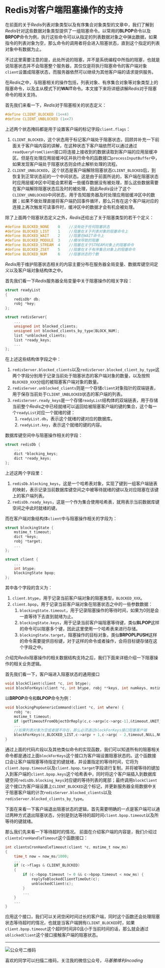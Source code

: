 # Redis对客户端阻塞操作的支持
在前面的关于*Redis*列表对象类型以及有序集合对象类型的文章中，我们了解到*Redis*针对这些数据对象类型提供了一组阻塞命令。以常用的**BLPOP**命令以及**BRPOP**命令为例，执行这些命令可以从指定的列表数据对象之中弹出数据，如果指令的列表对象为空，那么命令的调用者将会进入阻塞状态，直到这个指定的列表对象中有数据为止。

不过这里需要注意的是，此处所说的阻塞，并不是系统编程中所指的阻塞，也就是说阻塞状态并不会阻塞整个服务器，其仅仅是将执行阻塞命令的客户端对象`client`设置成阻塞状态，而服务器依然可以继续为其他客户端的请求提供服务。

在*Redis*之中，与阻塞相关的操作包括，列表对象、有序集合对象等对象类型上的阻塞命令，以及主从模式下的**WAIT**命令。本文接下来将详细讲解*Redis*对于阻塞命令的相关支持。

首先我们来看一下，*Redis*对于阻塞相关的状态定义：
```c
#define CLIENT_BLOCKED (1<<4)
#define CLIENT_UNBLOCKED (1<<7)
```
上述两个状态掩码都是用于设置客户端的标记字段`client.flags`：
1. `CLIENT_BLOCKED`，这个状态用于标记客户端处于阻塞状态，回顾并补充一下前面关于客户端内容的讲解，在这种状态下客户端依然可以通过通过`readQueryFromClient`接口将连接上接收到的数据读取到客户端的应用层缓冲区。但是在处理应用层缓冲区并执行命令的函数接口`processInputBuffer`中，如果发现客户端处于阻塞状态则会终止解析处理的流程。
1. `CLIENT_UNBLOCKED`，这个状态是客户端解除阻塞状态`CLIENT_BLOCKED`后，到恢复到正常状态前的一个中间状态。这是由于前面所说的，客户端在阻塞状态时应用层缓冲区中可能会累积着一些缓存数据没有被处理，那么这些数据需要在客户端解除阻塞状态后及时的被处理，因此*Redis*设计了这个`CLIENY_UNBLOCKED`中间状态，用于告知服务器及时处理应用层缓冲区中的数据；如果不做处理直接将客户端扔回事件循环，那么只有在这个客户端对应的连接上再次触发可读事件时，缓冲区中的数据才会有机会被处理。

除了上面两个阻塞状态定义之外，*Redis*还给出了关于阻塞类型的若干个定义：
```c
#define BLOCKED_NONE    0    //没有处于任何阻塞状态
#define BLOCKED_LIST    1    //阻塞在关于列表对象的阻塞命令上
#define BLOCKED_WAIT    2    //阻塞在WAIT命令上
#define BLOCKED_MODULE  3    //模块导致的阻塞
#define BLOCKED_STREAM  4    //阻塞在关于STREAM对象上的阻塞命令
#define BLOCKED_ZSET    5    //阻塞在关于有序集合对象上的阻塞命令
#define BLOCKED_NUM     6    //阻塞状态的个数
```

*Redis*用于维护阻塞状态相关的内容主要分布在服务器全局变量、数据库键空间定义以及客户端对象结构体之中。

首先我们看一下*Redis*服务器全局变量中关于阻塞操作的相关字段：
```c
struct readyList
{
    redisDb* db;
    robj *key;
};

struct redisServer{
    ...
    unsigned int blocked_clients;
    unsigned int blocked_clients_by_type[BLOCK_NUM];
    list *unblocked_clients;
    list *ready_keys;
    ...
};
```
在上述这些结构体字段之中：
1. `redisServer.blocked_clients`以及`redisServer.blocked_client_by_type`这两个字段分别用于记录当前处于阻塞状态的客户端对象的数量，以及按照`BLOCKED_XXX`分组的被阻塞客户端对象的数量。
1. `redisServer.unblocked_clients`则是一个存储`client`对象指针的双端链表，用于保存当前处于`CLIENT_UNBLOCKED`状态的客户端的列表。
1. `redisServer.ready_keys`是一个存储`readyList`结构体的双端链表，用于存储当前整个*Redis*之中已经就绪可以返回给被阻塞客户端的键的集合，这个每一个`readyList`对应一个就绪的键：
    1. `readyList.db`，表示这个就绪的键对应的数据库。
    1. `readyList.key`，表示这个就绪的键的内容。

数据库键空间中与阻塞操作相关的字段：
```c
struct redisDb {
    ...
    dict *blocking_keys;
    dict *ready_keys;
};
```
上述这两个字段里：
1. `redisDb.blocking_keys`，这是一个哈希表对象，实现了键到一组客户端链表的映射，表示记录当前数据库键空间之中被等待就绪的键以及对应阻塞在该键上的客户端列表。
1. `redisDb.ready_keys`，这是一个作为集合使用哈希表，就用表示当前数据库键空间之中此时就绪的键。

而在客户端对象结构体`client`中与阻塞操作相关的字段为：
```c
struct blockingState {
    mstime_t timeout;
    dict *keys;
    robj *target;
    ...
};

struct client {
    ...
    int btype;
    blockingState bpop;
};
```
其中各个字段的含义为：
1. `client.btype`，用于记录当前客户端对象的阻塞类型，`BLOCKED_XXX`。
1. `client.bpop`，用于记录当前客户端对象在阻塞状态之中的一些参数数据：
    1. `blockingState.timeout`，用于记录阻塞操作的等待时间，如果为0则是会一直等待下去直到就绪为止。
    1. `blockingState.keys`，用于记录当前客户端阻塞等待键，类似**BLPOP**这样的命令可以阻塞多个键，因此这里使用一个哈希表来进行存储。
    1. `blockingState.target`，阻塞操作的目标对象，类似**BRPOPLPUSH**这样的命令需要提供目标键，对于这样的命令或者操作，会将目标键存储在这个字段之中。

介绍完*Redis*阻塞操作的相关数据结构支持之后，我们下面来详细介绍一下阻塞操作的相关业务逻辑。

首先我们看一下，客户端进入阻塞状态的通用接口
```c
void blockClient(client *c, int btype);
void blockForKeys(client *c, int btype, robj **keys, int numkeys, mstime_t timeout, robj *target, streamID *ids);
```
以**BRPOP**命令和**BLPOP**命令为例：
```c
void blockingPopGenericCommand(client *c, int where) {
    robj *o;
    mstime_t timeout;
    if (getTimeoutFromObjectOrReply(c,c->argv[c->argc-1],&timeout,UNIT_SECONDS) != C_OK) return;
    ...
    //如果列表对象为空或者键不存在，那么必须通过blockForKeys接口阻塞客户端
    blockForKeys(c,BLOCKED_LIST,c->argv + 1,c->argc - 2,timeout,NULL,NULL);
}
```
通过上面的代码片段以及其他类似命令的实现函数，我们可以知道所有的阻塞相关命令都是通过上面`blockForKeys`这个接口为客户端设置阻塞状态的。这个函数接口会让客户端阻塞等待指定的键就绪，并设置指定的等待时间，它将为`client.bpop.timeout`以及`client.bpop.target`字段进行复制，并将被等待的键加入到客户端的`client.bpop.keys`这个哈希表中，同时将这个客户端插入到数据库键空间`redisDb.blocking_keys`对应键的等待列表的尾部；最终调用`blockClient`这个接口为客户端设置上`CLIENT_BLOCKED`这个标记，并更新服务器全局数据中关于阻塞客户端的计次`redisServer.blocked_clients`以及`redisServer.blocked_clients_by_type`。

下面在来看一下客户端退出阻塞状态的逻辑，首先需要明确的一点是客户端可以通过两种方式退出阻塞状态，分别是到达等待的超时间`client.bpop.timeout`以及所等待的键就绪。

那么我们先来看一下等待超时的情况。
前面在介绍客户端的内容是，我们介绍过`clientsCronHandleTimeout`这个函数接口：
```c
int clientsCronHandleTimeout(client *c, mstime_t now_ms)
{
    time_t now = now_ms/1000;
    ...
    if (c->flags & CLIENT_BLOCKED)
    {
        if (c->bpop.timeout != 0 && c->bpop.timeout < now_ms) {
            replyToBlockedClientTimeOut(c);
            unblockedClient(c);
        }
        ...
    }
    ...
}
```
应用这个接口，我们可以关闭空闲时间过长的客户端，同时这个函数还会处理阻塞状态等待超时的情况，也就是当客户端拥有`CLIENT_BLOCKED`时，如果`client.bpop.timeout`这个超时时间非0且小于当前时间的话，那么就会通过`ublickedClient`这个接口接触客户端的阻塞状态。

***
![公众号二维码](https://machiavelli-1301806039.cos.ap-beijing.myqcloud.com/qrcode_for_gh_836beef2355a_344.jpg)

喜欢的同学可以扫描二维码，关注我的微信公众号，*马基雅维利incoding*